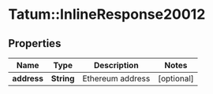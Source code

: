 # Tatum::InlineResponse20012

## Properties
Name | Type | Description | Notes
------------ | ------------- | ------------- | -------------
**address** | **String** | Ethereum address | [optional] 

